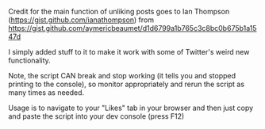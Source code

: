 Credit for the main function of unliking posts goes to Ian Thompson (https://gist.github.com/ianathompson) from https://gist.github.com/aymericbeaumet/d1d6799a1b765c3c8bc0b675b1a1547d

I simply added stuff to it to make it work with some of Twitter's weird new functionality. 

Note, the script CAN break and stop working (it tells you and stopped printing to the console), so monitor appropriately and rerun the script as many times as needed.

Usage is to navigate to your "Likes" tab in your browser and then just copy and paste the script into your dev console (press F12)
